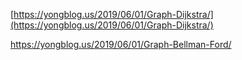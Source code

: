 
[https://yongblog.us/2019/06/01/Graph-Dijkstra/](https://yongblog.us/2019/06/01/Graph-Dijkstra/)

https://yongblog.us/2019/06/01/Graph-Bellman-Ford/

